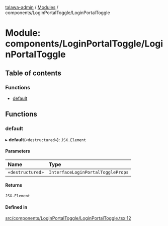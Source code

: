 [talawa-admin](../README.md) / [Modules](../modules.md) / components/LoginPortalToggle/LoginPortalToggle

# Module: components/LoginPortalToggle/LoginPortalToggle

## Table of contents

### Functions

- [default](components_LoginPortalToggle_LoginPortalToggle.md#default)

## Functions

### default

▸ **default**(`«destructured»`): `JSX.Element`

#### Parameters

| Name | Type |
| :------ | :------ |
| `«destructured»` | `InterfaceLoginPortalToggleProps` |

#### Returns

`JSX.Element`

#### Defined in

[src/components/LoginPortalToggle/LoginPortalToggle.tsx:12](https://github.com/Sahi1l-Kumar/talawa-admin/blob/3d595e8/src/components/LoginPortalToggle/LoginPortalToggle.tsx#L12)

